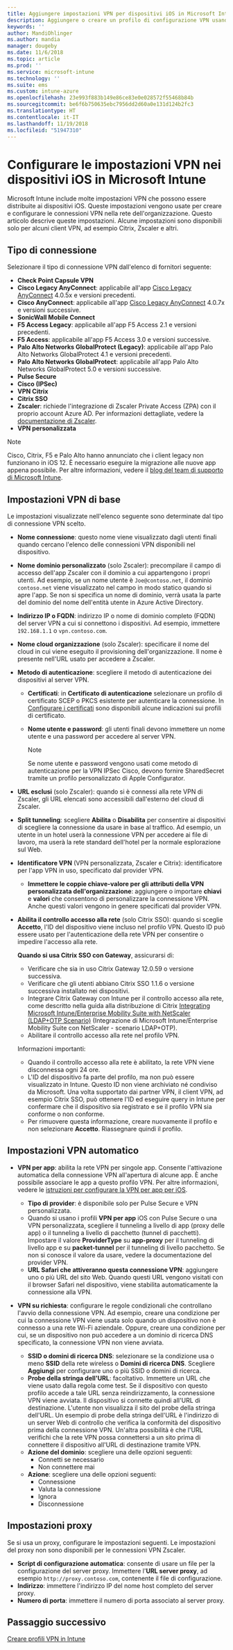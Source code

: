 ```yaml
---
title: Aggiungere impostazioni VPN per dispositivi iOS in Microsoft Intune - Azure | Microsoft Docs
description: Aggiungere o creare un profilo di configurazione VPN usando le impostazioni di configurazione della rete privata virtuale (VPN), inclusi i dettagli della connessione, i metodi di autenticazione e lo split tunneling nelle impostazioni di base; le impostazioni VPN personalizzate con l'identificatore e le coppie chiave-valore; le impostazioni VPN per app che includono gli URL Safari e VPN su richiesta con SSID o domini di ricerca DNS; le impostazioni del proxy per includere uno script di configurazione, un indirizzo IP o FQDN e una porta TCP nei dispositivi che eseguono iOS in Microsoft Intune.
keywords: ''
author: MandiOhlinger
ms.author: mandia
manager: dougeby
ms.date: 11/6/2018
ms.topic: article
ms.prod: ''
ms.service: microsoft-intune
ms.technology: ''
ms.suite: ems
ms.custom: intune-azure
ms.openlocfilehash: 23e993f883b149e86ce83e0e028572f55468b84b
ms.sourcegitcommit: be6f6b750635ebc7956dd2d60a0e131d124b2fc3
ms.translationtype: HT
ms.contentlocale: it-IT
ms.lasthandoff: 11/19/2018
ms.locfileid: "51947310"
---
```

# <a name="configure-vpn-settings-on-ios-devices-in-microsoft-intune"></a>Configurare le impostazioni VPN nei dispositivi iOS in Microsoft Intune

Microsoft Intune include molte impostazioni VPN che possono essere distribuite ai dispositivi iOS. Queste impostazioni vengono usate per creare e configurare le connessioni VPN nella rete dell'organizzazione. Questo articolo descrive queste impostazioni. Alcune impostazioni sono disponibili solo per alcuni client VPN, ad esempio Citrix, Zscaler e altri.

## <a name="connection-type"></a>Tipo di connessione

Selezionare il tipo di connessione VPN dall'elenco di fornitori seguente:

- **Check Point Capsule VPN**
- **Cisco Legacy AnyConnect**: applicabile all'app [Cisco Legacy AnyConnect](https://itunes.apple.com/app/cisco-legacy-anyconnect/id392790924) 4.0.5x e versioni precedenti.
- **Cisco AnyConnect**: applicabile all'app [Cisco Legacy AnyConnect](https://itunes.apple.com/app/cisco-anyconnect/id1135064690) 4.0.7x e versioni successive.
- **SonicWall Mobile Connect**
- **F5 Access Legacy**: applicabile all'app F5 Access 2.1 e versioni precedenti.
- **F5 Access**: applicabile all'app F5 Access 3.0 e versioni successive.
- **Palo Alto Networks GlobalProtect (Legacy)**: applicabile all'app Palo Alto Networks GlobalProtect 4.1 e versioni precedenti.
- **Palo Alto Networks GlobalProtect**: applicabile all'app Palo Alto Networks GlobalProtect 5.0 e versioni successive.
- **Pulse Secure**
- **Cisco (IPSec)**
- **VPN Citrix**
- **Citrix SSO**
- **Zscaler**: richiede l'integrazione di Zscaler Private Access (ZPA) con il proprio account Azure AD. Per informazioni dettagliate, vedere la [documentazione di Zscaler](https://help.zscaler.com/zpa/configuration-example-microsoft-azure-ad#Azure_UserSSO). 
- **VPN personalizzata**

> [!NOTE]
> Cisco, Citrix, F5 e Palo Alto hanno annunciato che i client legacy non funzionano in iOS 12. È necessario eseguire la migrazione alle nuove app appena possibile. Per altre informazioni, vedere il [blog del team di supporto di Microsoft Intune](https://go.microsoft.com/fwlink/?linkid=2013806&clcid=0x409).

## <a name="base-vpn-settings"></a>Impostazioni VPN di base

Le impostazioni visualizzate nell'elenco seguente sono determinate dal tipo di connessione VPN scelto.  

- **Nome connessione**: questo nome viene visualizzato dagli utenti finali quando cercano l'elenco delle connessioni VPN disponibili nel dispositivo.
- **Nome dominio personalizzato** (solo Zscaler): precompilare il campo di accesso dell'app Zscaler con il dominio a cui appartengono i propri utenti. Ad esempio, se un nome utente è `Joe@contoso.net`, il dominio `contoso.net` viene visualizzato nel campo in modo statico quando si apre l'app. Se non si specifica un nome di dominio, verrà usata la parte del dominio del nome dell'entità utente in Azure Active Directory.
- **Indirizzo IP o FQDN**: indirizzo IP o nome di dominio completo (FQDN) del server VPN a cui si connettono i dispositivi. Ad esempio, immettere `192.168.1.1` o `vpn.contoso.com`.
- **Nome cloud organizzazione** (solo Zscaler): specificare il nome del cloud in cui viene eseguito il provisioning dell'organizzazione. Il nome è presente nell'URL usato per accedere a Zscaler.  
- **Metodo di autenticazione**: scegliere il metodo di autenticazione dei dispositivi al server VPN. 
  - **Certificati**: in **Certificato di autenticazione** selezionare un profilo di certificato SCEP o PKCS esistente per autenticare la connessione. In [Configurare i certificati](certificates-configure.md) sono disponibili alcune indicazioni sui profili di certificato.
  - **Nome utente e password**: gli utenti finali devono immettere un nome utente e una password per accedere al server VPN.  

    > [!NOTE]
    > Se nome utente e password vengono usati come metodo di autenticazione per la VPN IPSec Cisco, devono fornire SharedSecret tramite un profilo personalizzato di Apple Configurator.

- **URL esclusi** (solo Zscaler): quando si è connessi alla rete VPN di Zscaler, gli URL elencati sono accessibili dall'esterno del cloud di Zscaler. 

- **Split tunneling**: scegliere **Abilita** o **Disabilita** per consentire ai dispositivi di scegliere la connessione da usare in base al traffico. Ad esempio, un utente in un hotel userà la connessione VPN per accedere ai file di lavoro, ma userà la rete standard dell'hotel per la normale esplorazione sul Web.

- **Identificatore VPN** (VPN personalizzata, Zscaler e Citrix): identificatore per l'app VPN in uso, specificato dal provider VPN.
  - **Immettere le coppie chiave-valore per gli attributi della VPN personalizzata dell'organizzazione**: aggiungere o importare **chiavi** e **valori** che consentono di personalizzare la connessione VPN. Anche questi valori vengono in genere specificati dal provider VPN.

- **Abilita il controllo accesso alla rete** (solo Citrix SSO): quando si sceglie **Accetto**, l'ID del dispositivo viene incluso nel profilo VPN. Questo ID può essere usato per l'autenticazione della rete VPN per consentire o impedire l'accesso alla rete.

  **Quando si usa Citrix SSO con Gateway**, assicurarsi di:

  - Verificare che sia in uso Citrix Gateway 12.0.59 o versione successiva.
  - Verificare che gli utenti abbiano Citrix SSO 1.1.6 o versione successiva installato nei dispositivi.
  - Integrare Citrix Gateway con Intune per il controllo accesso alla rete, come descritto nella guida alla distribuzione di Citrix [Integrating Microsoft Intune/Enterprise Mobility Suite with NetScaler (LDAP+OTP Scenario)](https://www.citrix.com/content/dam/citrix/en_us/documents/guide/integrating-microsoft-intune-enterprise-mobility-suite-with-netscaler.pdf) (Integrazione di Microsoft Intune/Enterprise Mobility Suite con NetScaler - scenario LDAP+OTP).
  - Abilitare il controllo accesso alla rete nel profilo VPN.

  Informazioni importanti:  

  - Quando il controllo accesso alla rete è abilitato, la rete VPN viene disconnessa ogni 24 ore.
  - L'ID del dispositivo fa parte del profilo, ma non può essere visualizzato in Intune. Questo ID non viene archiviato né condiviso da Microsoft. Una volta supportato dai partner VPN, il client VPN, ad esempio Citrix SSO, può ottenere l'ID ed eseguire query in Intune per confermare che il dispositivo sia registrato e se il profilo VPN sia conforme o non conforme.
  - Per rimuovere questa informazione, creare nuovamente il profilo e non selezionare **Accetto**. Riassegnare quindi il profilo.

## <a name="automatic-vpn-settings"></a>Impostazioni VPN automatico

- **VPN per app**: abilita la rete VPN per singole app. Consente l'attivazione automatica della connessione VPN all'apertura di alcune app. È anche possibile associare le app a questo profilo VPN. Per altre informazioni, vedere le [istruzioni per configurare la VPN per app per iOS](vpn-setting-configure-per-app.md).
  - **Tipo di provider**: è disponibile solo per Pulse Secure e VPN personalizzata.
  - Quando si usano i profili **VPN per app** iOS con Pulse Secure o una VPN personalizzata, scegliere il tunneling a livello di app (proxy delle app) o il tunneling a livello di pacchetto (tunnel di pacchetti). Impostare il valore **ProviderType** su **app-proxy** per il tunneling di livello app e su **packet-tunnel** per il tunneling di livello pacchetto. Se non si conosce il valore da usare, vedere la documentazione del provider VPN.
  - **URL Safari che attiveranno questa connessione VPN**: aggiungere uno o più URL del sito Web. Quando questi URL vengono visitati con il browser Safari nel dispositivo, viene stabilita automaticamente la connessione alla VPN.

- **VPN su richiesta**: configurare le regole condizionali che controllano l'avvio della connessione VPN. Ad esempio, creare una condizione per cui la connessione VPN viene usata solo quando un dispositivo non è connesso a una rete Wi-Fi aziendale. Oppure, creare una condizione per cui, se un dispositivo non può accedere a un dominio di ricerca DNS specificato, la connessione VPN non viene avviata.

  - **SSID o domini di ricerca DNS**: selezionare se la condizione usa o meno **SSID** della rete wireless o **Domini di ricerca DNS**. Scegliere **Aggiungi** per configurare uno o più SSID o domini di ricerca.
  - **Probe della stringa dell'URL**: facoltativo. Immettere un URL che viene usato dalla regola come test. Se il dispositivo con questo profilo accede a tale URL senza reindirizzamento, la connessione VPN viene avviata. Il dispositivo si connette quindi all'URL di destinazione. L'utente non visualizza il sito del probe della stringa dell'URL. Un esempio di probe della stringa dell'URL è l'indirizzo di un server Web di controllo che verifica la conformità del dispositivo prima della connessione VPN. Un'altra possibilità è che l'URL verifichi che la rete VPN possa connettersi a un sito prima di connettere il dispositivo all'URL di destinazione tramite VPN.
  - **Azione del dominio**: scegliere una delle opzioni seguenti:
    - Connetti se necessario
    - Non connettere mai
  - **Azione**: scegliere una delle opzioni seguenti:
    - Connessione
    - Valuta la connessione
    - Ignora
    - Disconnessione

## <a name="proxy-settings"></a>Impostazioni proxy

Se si usa un proxy, configurare le impostazioni seguenti. Le impostazioni del proxy non sono disponibili per le connessioni VPN Zscaler.  

- **Script di configurazione automatica**: consente di usare un file per la configurazione del server proxy. Immettere l'**URL server proxy**, ad esempio `http://proxy.contoso.com`, contenente il file di configurazione.
- **Indirizzo**: immettere l'indirizzo IP del nome host completo del server proxy.
- **Numero di porta**: immettere il numero di porta associato al server proxy.

## <a name="next-step"></a>Passaggio successivo
[Creare profili VPN in Intune](vpn-settings-configure.md)  
